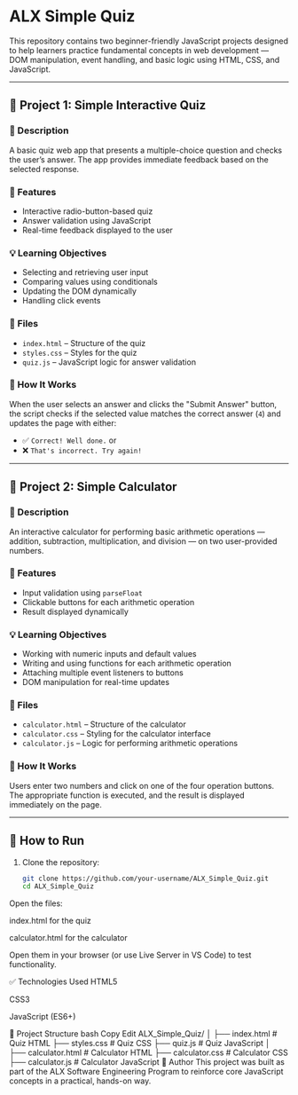 # ALX Simple Quiz

This repository contains two beginner-friendly JavaScript projects designed to help learners practice fundamental concepts in web development — DOM manipulation, event handling, and basic logic using HTML, CSS, and JavaScript.

---

## 📘 Project 1: Simple Interactive Quiz

### 📄 Description

A basic quiz web app that presents a multiple-choice question and checks the user’s answer. The app provides immediate feedback based on the selected response.

### 🎯 Features

- Interactive radio-button-based quiz
- Answer validation using JavaScript
- Real-time feedback displayed to the user

### 💡 Learning Objectives

- Selecting and retrieving user input
- Comparing values using conditionals
- Updating the DOM dynamically
- Handling click events

### 🧱 Files

- `index.html` – Structure of the quiz
- `styles.css` – Styles for the quiz
- `quiz.js` – JavaScript logic for answer validation

### 📌 How It Works

When the user selects an answer and clicks the "Submit Answer" button, the script checks if the selected value matches the correct answer (`4`) and updates the page with either:
- ✅ `Correct! Well done.` or
- ❌ `That's incorrect. Try again!`

---

## 🧮 Project 2: Simple Calculator

### 📄 Description

An interactive calculator for performing basic arithmetic operations — addition, subtraction, multiplication, and division — on two user-provided numbers.

### 🎯 Features

- Input validation using `parseFloat`
- Clickable buttons for each arithmetic operation
- Result displayed dynamically

### 💡 Learning Objectives

- Working with numeric inputs and default values
- Writing and using functions for each arithmetic operation
- Attaching multiple event listeners to buttons
- DOM manipulation for real-time updates

### 🧱 Files

- `calculator.html` – Structure of the calculator
- `calculator.css` – Styling for the calculator interface
- `calculator.js` – Logic for performing arithmetic operations

### 📌 How It Works

Users enter two numbers and click on one of the four operation buttons. The appropriate function is executed, and the result is displayed immediately on the page.

---

## 🚀 How to Run

1. Clone the repository:
   ```bash
   git clone https://github.com/your-username/ALX_Simple_Quiz.git
   cd ALX_Simple_Quiz
Open the files:

index.html for the quiz

calculator.html for the calculator

Open them in your browser (or use Live Server in VS Code) to test functionality.

✅ Technologies Used
HTML5

CSS3

JavaScript (ES6+)

📂 Project Structure
bash
Copy
Edit
ALX_Simple_Quiz/
│
├── index.html            # Quiz HTML
├── styles.css            # Quiz CSS
├── quiz.js               # Quiz JavaScript
│
├── calculator.html       # Calculator HTML
├── calculator.css        # Calculator CSS
├── calculator.js         # Calculator JavaScript
🧠 Author
This project was built as part of the ALX Software Engineering Program to reinforce core JavaScript concepts in a practical, hands-on way.
